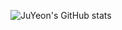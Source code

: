 ![JuYeon's GitHub stats](https://github-readme-stats.vercel.app/api?username=hancheon&show_icons=true&theme=omni&count_private=true)

